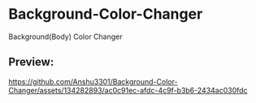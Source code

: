 # Background-Color-Changer
Background(Body) Color Changer 

## Preview:

https://github.com/Anshu3301/Background-Color-Changer/assets/134282893/ac0c91ec-afdc-4c9f-b3b6-2434ac030fdc
